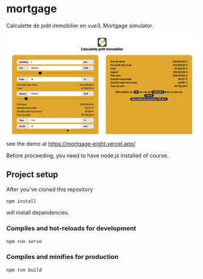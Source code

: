# mortgage

Calculette de prêt immobilier en vue3. Mortgage simulator.

![Mortgage spa calculator in Vue3](https://github.com/xavsio4/mortgage/blob/main/mortgage.png)

see the demo at https://mortgage-eight.vercel.app/

Before proceeding, you need to have node.js installed of course.

## Project setup

After you've cloned this repository

```
npm install
```

will install dependencies.

### Compiles and hot-reloads for development

```
npm run serve
```

### Compiles and minifies for production

```
npm run build
```
